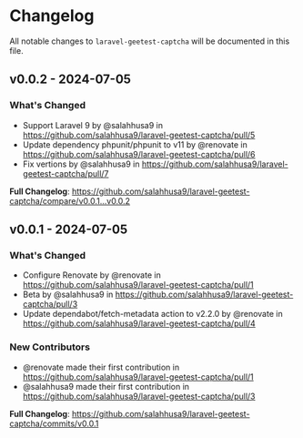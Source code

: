 # Changelog

All notable changes to `laravel-geetest-captcha` will be documented in this file.

## v0.0.2 - 2024-07-05

### What's Changed

* Support Laravel 9 by @salahhusa9 in https://github.com/salahhusa9/laravel-geetest-captcha/pull/5
* Update dependency phpunit/phpunit to v11 by @renovate in https://github.com/salahhusa9/laravel-geetest-captcha/pull/6
* Fix vertions by @salahhusa9 in https://github.com/salahhusa9/laravel-geetest-captcha/pull/7

**Full Changelog**: https://github.com/salahhusa9/laravel-geetest-captcha/compare/v0.0.1...v0.0.2

## v0.0.1 - 2024-07-05

### What's Changed

* Configure Renovate by @renovate in https://github.com/salahhusa9/laravel-geetest-captcha/pull/1
* Beta by @salahhusa9 in https://github.com/salahhusa9/laravel-geetest-captcha/pull/3
* Update dependabot/fetch-metadata action to v2.2.0 by @renovate in https://github.com/salahhusa9/laravel-geetest-captcha/pull/4

### New Contributors

* @renovate made their first contribution in https://github.com/salahhusa9/laravel-geetest-captcha/pull/1
* @salahhusa9 made their first contribution in https://github.com/salahhusa9/laravel-geetest-captcha/pull/3

**Full Changelog**: https://github.com/salahhusa9/laravel-geetest-captcha/commits/v0.0.1

